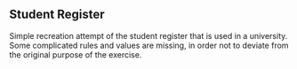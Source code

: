 ## Student Register
Simple recreation attempt of the student register that is used in a university. Some complicated rules and values are missing, in order not to deviate from the original purpose of the exercise.